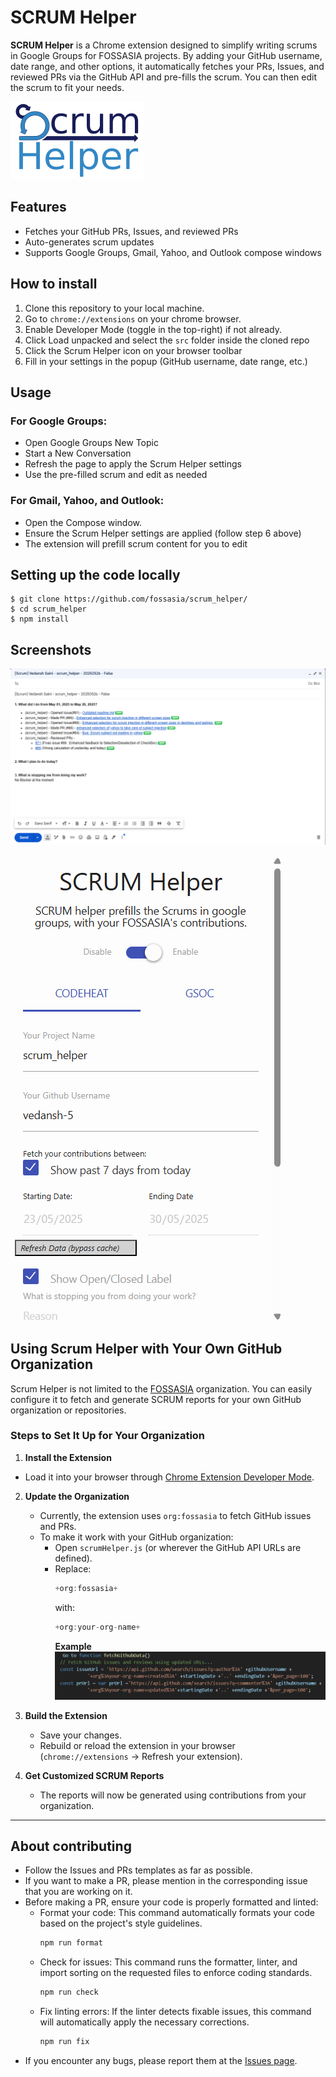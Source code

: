 # SCRUM Helper

**SCRUM Helper** is a Chrome extension designed to simplify writing scrums in Google Groups for FOSSASIA projects. By adding your GitHub username, date range, and other options, it automatically fetches your PRs, Issues, and reviewed PRs via the GitHub API and pre-fills the scrum. You can then edit the scrum to fit your needs.

![SCRUMLOGO](docs/images/scrumhelper-png.png)

## Features

- Fetches your GitHub PRs, Issues, and reviewed PRs
- Auto-generates scrum updates
- Supports Google Groups, Gmail, Yahoo, and Outlook compose windows

## How to install

1. Clone this repository to your local machine.
2. Go to `chrome://extensions` on your chrome browser.
3. Enable Developer Mode (toggle in the top-right) if not already.
4. Click Load unpacked and select the `src` folder inside the cloned repo
5. Click the Scrum Helper icon on your browser toolbar
6. Fill in your settings in the popup (GitHub username, date range, etc.)

## Usage

### For Google Groups:

- Open Google Groups New Topic
- Start a New Conversation
- Refresh the page to apply the Scrum Helper settings
- Use the pre-filled scrum and edit as needed

### For Gmail, Yahoo, and Outlook:

- Open the Compose window.
- Ensure the Scrum Helper settings are applied (follow step 6 above)
- The extension will prefill scrum content for you to edit

## Setting up the code locally

```
$ git clone https://github.com/fossasia/scrum_helper/
$ cd scrum_helper
$ npm install
```

## Screenshots

![SCRUM](/docs/images/scrum.png)

![POPUP](/docs/images/popup.png)

## Using Scrum Helper with Your Own GitHub Organization

Scrum Helper is not limited to the [FOSSASIA](https://github.com/fossasia) organization. You can easily configure it to fetch and generate SCRUM reports for your own GitHub organization or repositories.

### Steps to Set It Up for Your Organization

1. **Install the Extension**

- Load it into your browser through [Chrome Extension Developer Mode](https://developer.chrome.com/docs/extensions/mv3/getstarted/).

2. **Update the Organization**

   - Currently, the extension uses `org:fossasia` to fetch GitHub issues and PRs.
   - To make it work with your GitHub organization:
     - Open `scrumHelper.js` (or wherever the GitHub API URLs are defined).
     - Replace:
       ```js
       +org:fossasia+
       ```
       with:
       ```js
       +org:your-org-name+
       ```
       **Example**
       ![Code Snippet ](<Screenshot 2025-05-30 205822.png>)

3. **Build the Extension**

   - Save your changes.
   - Rebuild or reload the extension in your browser (`chrome://extensions` → Refresh your extension).

4. **Get Customized SCRUM Reports**
   - The reports will now be generated using contributions from your organization.

---

## About contributing

- Follow the Issues and PRs templates as far as possible.
- If you want to make a PR, please mention in the corresponding issue that you are working on it.
- Before making a PR, ensure your code is properly formatted and linted:
  - Format your code: This command automatically formats your code based on the project's style guidelines.
    ```sh
    npm run format
    ```
  - Check for issues: This command runs the formatter, linter, and import sorting on the requested files to enforce coding standards.
    ```sh
    npm run check
    ```
  - Fix linting errors: If the linter detects fixable issues, this command will automatically apply the necessary corrections.
    ```sh
    npm run fix
    ```
- If you encounter any bugs, please report them at the [Issues page](https://github.com/fossasia/scrum_helper/issues).
